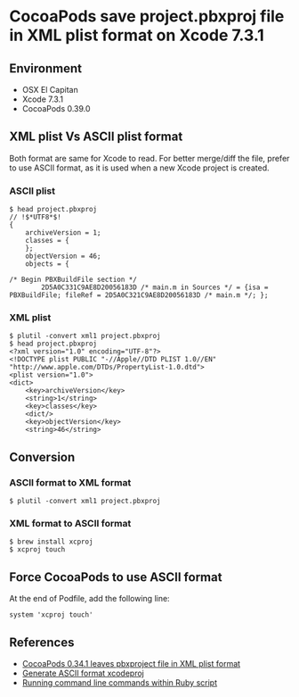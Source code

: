 # CocoaPods save project.pbxproj file in XML plist format on Xcode 7.3.1

## Environment

- OSX El Capitan
- Xcode 7.3.1
- CocoaPods 0.39.0

## XML plist Vs ASCII plist format

Both format are same for Xcode to read. For better merge/diff the file, prefer to use ASCII format, as it is used when a new Xcode project is created.

### ASCII plist

```
$ head project.pbxproj
// !$*UTF8*$!
{
	archiveVersion = 1;
	classes = {
	};
	objectVersion = 46;
	objects = {

/* Begin PBXBuildFile section */
		2D5A0C331C9AE8D20056183D /* main.m in Sources */ = {isa = PBXBuildFile; fileRef = 2D5A0C321C9AE8D20056183D /* main.m */; };
```

### XML plist

```
$ plutil -convert xml1 project.pbxproj
$ head project.pbxproj
<?xml version="1.0" encoding="UTF-8"?>
<!DOCTYPE plist PUBLIC "-//Apple//DTD PLIST 1.0//EN" "http://www.apple.com/DTDs/PropertyList-1.0.dtd">
<plist version="1.0">
<dict>
	<key>archiveVersion</key>
	<string>1</string>
	<key>classes</key>
	<dict/>
	<key>objectVersion</key>
	<string>46</string>
```

## Conversion

### ASCII format to XML format

```
$ plutil -convert xml1 project.pbxproj
```

### XML format to ASCII format

```
$ brew install xcproj
$ xcproj touch
```

## Force CocoaPods to use ASCII format

At the end of Podfile, add the following line:

```
system 'xcproj touch'
```

## References

- [CocoaPods 0.34.1 leaves pbxproject file in XML plist format](https://github.com/CocoaPods/CocoaPods/issues/2530#issuecomment-219663486)
- [Generate ASCII format xcodeproj](https://github.com/CocoaPods/CocoaPods/wiki/Generate-ASCII-format-xcodeproj)
- [Running command line commands within Ruby script](http://stackoverflow.com/a/3159997/3869284)

